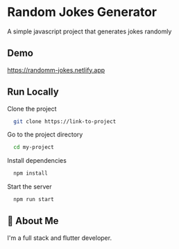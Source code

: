 
# Random Jokes Generator

A simple javascript project that generates jokes randomly 


## Demo

https://randomm-jokes.netlify.app

## Run Locally

Clone the project

```bash
  git clone https://link-to-project
```

Go to the project directory

```bash
  cd my-project
```

Install dependencies

```bash
  npm install
```

Start the server

```bash
  npm run start
```


## 🚀 About Me
I'm a full stack and flutter developer.



